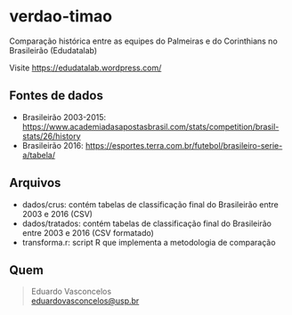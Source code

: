 # verdao-timao
Comparação histórica entre as equipes do Palmeiras e do Corinthians no Brasileirão (Edudatalab)

Visite https://edudatalab.wordpress.com/

## Fontes de dados

* Brasileirão 2003-2015: https://www.academiadasapostasbrasil.com/stats/competition/brasil-stats/26/history
* Brasileirão 2016: https://esportes.terra.com.br/futebol/brasileiro-serie-a/tabela/

## Arquivos

* dados/crus: contém tabelas de classificação final do Brasileirão entre 2003 e 2016 (CSV)
* dados/tratados: contém tabelas de classificação final do Brasileirão entre 2003 e 2016 (CSV formatado)
* transforma.r: script R que implementa a metodologia de comparação

## Quem

> Eduardo Vasconcelos<br>
> eduardovasconcelos@usp.br
